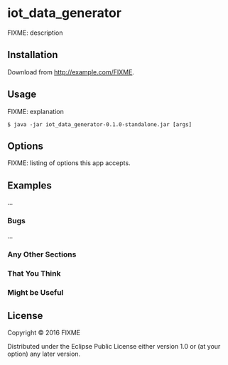 # iot_data_generator

FIXME: description

## Installation

Download from http://example.com/FIXME.

## Usage

FIXME: explanation

    $ java -jar iot_data_generator-0.1.0-standalone.jar [args]

## Options

FIXME: listing of options this app accepts.

## Examples

...

### Bugs

...

### Any Other Sections
### That You Think
### Might be Useful

## License

Copyright © 2016 FIXME

Distributed under the Eclipse Public License either version 1.0 or (at
your option) any later version.
